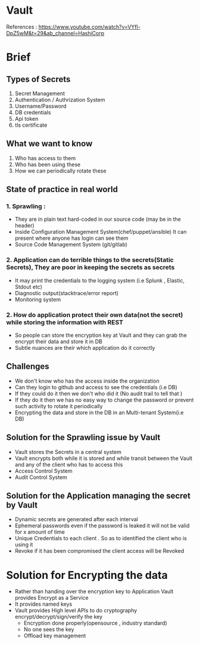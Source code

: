 # Vault

References :  https://www.youtube.com/watch?v=VYfl-DpZ5wM&t=29&ab_channel=HashiCorp
# Brief
## Types of Secrets 
1. Secret Management 
2.  Authentication / Authrization System
3.   Username/Password 
4.   DB credentials 
5.   Api token
6.   tls certificate
## What we want to know 
1. Who has access to them 
2. Who has been using these 
3. How we can periodically rotate these 
## State of practice in real world  
### 1. Sprawling :  
- They are in plain text hard-coded in our source code (may be in the header)
- Inside Configuration Management System(chef/puppet/ansible) It can present where anyone has login can see them 
- Source Code Management System (git/gitlab)
### 2. Application can do terrible things to the secrets(Static Secrets), They are poor in keeping the secrets as secrets  
- It may print the credentials to the logging system (i.e Splunk , Elastic, Stdout etc)
- Diagnostic output(stacktrace/error report)
- Monitoring system 
### 2. How do application protect their own data(not the secret) while storing the information with REST 
 - So people can store the encryption key at Vault and they can grab the encrypt their data and store it in DB
 - Subtle nuances are their which application do it correctly  
## Challenges
- We don't know who has the access inside the organization 
- Can they login to github and access to see the credentials (i.e DB)
- If they could do it then we don't who did it (No audit trail to tell that )
- If they do it then we has no easy way to change the password or prevent such activity to rotate it periodically 
- Encrypting the data and store in the DB in an Multi-tenant System(i.e DB) 

## Solution for the Sprawling issue by Vault  
- Vault stores the Secrets in a central system 
- Vault encrypts both while it is stored and while transit between the Vault and any of the client who has to access this 
- Access Control System 
- Audit Control System

## Solution for the Application managing the secret by Vault  
- Dynamic secrets are generated after each interval 
- Ephemeral passwords even if the password is leaked it will not be valid for x amount of time
- Unique Credentials to each client . So as to identified the client who is using it 
- Revoke if it has been compromised the client access will be Revoked 

# Solution for Encrypting the data 
- Rather than handing over the encryption key to Application Vault provides Encrypt as a Service
- It provides named keys 
- Vault provides High level APIs to do cryptography encrypt/decrypt/sign/verify the key 
  - Encryption done properly(opensource , industry standard) 
  - No one sees the key 
  - Offload key management 

